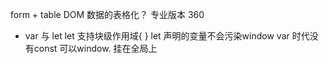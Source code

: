 form + table DOM 数据的表格化？
专业版本 360

- var 与 let
  let 支持块级作用域{ }
  let 声明的变量不会污染window
  var 时代没有const 可以window. 挂在全局上
  
